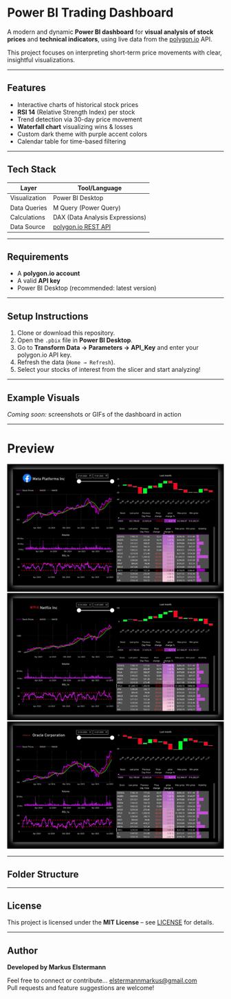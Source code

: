 # Power BI Trading Dashboard 

A modern and dynamic **Power BI dashboard** for **visual analysis of stock prices** and **technical indicators**, using live data from the [polygon.io](https://polygon.io) API.

This project focuses on interpreting short-term price movements with clear, insightful visualizations.

---

##  Features

- Interactive charts of historical stock prices
- **RSI 14** (Relative Strength Index) per stock
- Trend detection via 30-day price movement
- **Waterfall chart** visualizing wins & losses
- Custom dark theme with purple accent colors
- Calendar table for time-based filtering

---

## Tech Stack

| Layer        | Tool/Language |
|--------------|---------------|
| Visualization | Power BI Desktop |
| Data Queries  | M Query (Power Query) |
| Calculations  | DAX (Data Analysis Expressions) |
| Data Source   | [polygon.io REST API](https://polygon.io)

---

## Requirements

- A **polygon.io account**
- A valid **API key**
- Power BI Desktop (recommended: latest version)

---

## Setup Instructions

1. Clone or download this repository.
2. Open the `.pbix` file in **Power BI Desktop**.
3. Go to **Transform Data → Parameters → API_Key** and enter your polygon.io API key.
4. Refresh the data (`Home → Refresh`).
5. Select your stocks of interest from the slicer and start analyzing!

---

## Example Visuals

*Coming soon:* screenshots or GIFs of the dashboard in action

---

# Preview
![Screenshot 1](screenshot1.jpg)  
![Screenshot 2](screenshot2.jpg)  
![Screenshot 3](screenshot3.jpg)  

---

## Folder Structure



---

## License

This project is licensed under the **MIT License** – see [LICENSE](LICENSE) for details.

---

## Author

**Developed by Markus Elstermann**

Feel free to connect or contribute... elstermannmarkus@gmail.com  
Pull requests and feature suggestions are welcome!



